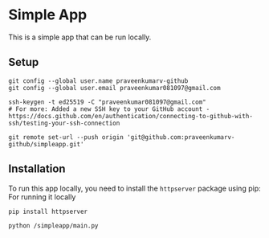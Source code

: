 # Simple App

This is a simple app that can be run locally.

## Setup

```shell
git config --global user.name praveenkumarv-github
git config --global user.email praveenkumar081097@gmail.com

ssh-keygen -t ed25519 -C "praveenkumar081097@gmail.com"
# For more: Added a new SSH key to your GitHub account - https://docs.github.com/en/authentication/connecting-to-github-with-ssh/testing-your-ssh-connection

git remote set-url --push origin 'git@github.com:praveenkumarv-github/simpleapp.git'
```

## Installation

To run this app locally, you need to install the `httpserver` package using pip:
For running it locally

```shell
pip install httpserver

python /simpleapp/main.py
```